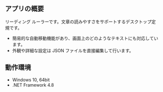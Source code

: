 <ANNOUNCE/>

## アプリの概要

リーディング ルーラーです。文章の読みやすさをサポートするデスクトップ定規です。

* 簡易的な自動移動機能があり、画面上のどのようなテキストにも対応しています。
* 外観や詳細な設定は JSON ファイルを直接編集して行います。

## 動作環境

- Windows 10, 64bit
- .NET Framework 4.8
